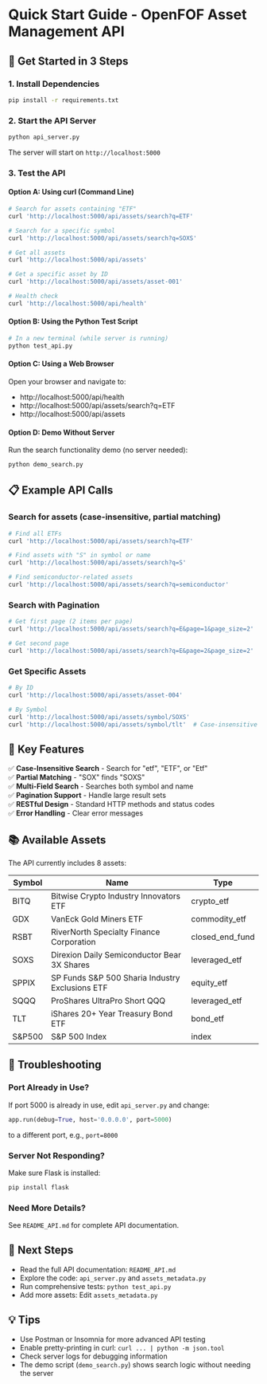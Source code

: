 # Quick Start Guide - OpenFOF Asset Management API

## 🚀 Get Started in 3 Steps

### 1. Install Dependencies
```bash
pip install -r requirements.txt
```

### 2. Start the API Server
```bash
python api_server.py
```

The server will start on `http://localhost:5000`

### 3. Test the API

#### Option A: Using curl (Command Line)
```bash
# Search for assets containing "ETF"
curl 'http://localhost:5000/api/assets/search?q=ETF'

# Search for a specific symbol
curl 'http://localhost:5000/api/assets/search?q=SOXS'

# Get all assets
curl 'http://localhost:5000/api/assets'

# Get a specific asset by ID
curl 'http://localhost:5000/api/assets/asset-001'

# Health check
curl 'http://localhost:5000/api/health'
```

#### Option B: Using the Python Test Script
```bash
# In a new terminal (while server is running)
python test_api.py
```

#### Option C: Using a Web Browser
Open your browser and navigate to:
- http://localhost:5000/api/health
- http://localhost:5000/api/assets/search?q=ETF
- http://localhost:5000/api/assets

#### Option D: Demo Without Server
Run the search functionality demo (no server needed):
```bash
python demo_search.py
```

## 📋 Example API Calls

### Search for assets (case-insensitive, partial matching)
```bash
# Find all ETFs
curl 'http://localhost:5000/api/assets/search?q=ETF'

# Find assets with "S" in symbol or name
curl 'http://localhost:5000/api/assets/search?q=S'

# Find semiconductor-related assets
curl 'http://localhost:5000/api/assets/search?q=semiconductor'
```

### Search with Pagination
```bash
# Get first page (2 items per page)
curl 'http://localhost:5000/api/assets/search?q=E&page=1&page_size=2'

# Get second page
curl 'http://localhost:5000/api/assets/search?q=E&page=2&page_size=2'
```

### Get Specific Assets
```bash
# By ID
curl 'http://localhost:5000/api/assets/asset-004'

# By Symbol
curl 'http://localhost:5000/api/assets/symbol/SOXS'
curl 'http://localhost:5000/api/assets/symbol/tlt'  # Case-insensitive
```

## 🎯 Key Features

✅ **Case-Insensitive Search** - Search for "etf", "ETF", or "Etf"  
✅ **Partial Matching** - "SOX" finds "SOXS"  
✅ **Multi-Field Search** - Searches both symbol and name  
✅ **Pagination Support** - Handle large result sets  
✅ **RESTful Design** - Standard HTTP methods and status codes  
✅ **Error Handling** - Clear error messages  

## 📚 Available Assets

The API currently includes 8 assets:

| Symbol | Name | Type |
|--------|------|------|
| BITQ | Bitwise Crypto Industry Innovators ETF | crypto_etf |
| GDX | VanEck Gold Miners ETF | commodity_etf |
| RSBT | RiverNorth Specialty Finance Corporation | closed_end_fund |
| SOXS | Direxion Daily Semiconductor Bear 3X Shares | leveraged_etf |
| SPPIX | SP Funds S&P 500 Sharia Industry Exclusions ETF | equity_etf |
| SQQQ | ProShares UltraPro Short QQQ | leveraged_etf |
| TLT | iShares 20+ Year Treasury Bond ETF | bond_etf |
| S&P500 | S&P 500 Index | index |

## 🔧 Troubleshooting

### Port Already in Use?
If port 5000 is already in use, edit `api_server.py` and change:
```python
app.run(debug=True, host='0.0.0.0', port=5000)
```
to a different port, e.g., `port=8000`

### Server Not Responding?
Make sure Flask is installed:
```bash
pip install flask
```

### Need More Details?
See `README_API.md` for complete API documentation.

## 📖 Next Steps

- Read the full API documentation: `README_API.md`
- Explore the code: `api_server.py` and `assets_metadata.py`
- Run comprehensive tests: `python test_api.py`
- Add more assets: Edit `assets_metadata.py`

## 💡 Tips

- Use Postman or Insomnia for more advanced API testing
- Enable pretty-printing in curl: `curl ... | python -m json.tool`
- Check server logs for debugging information
- The demo script (`demo_search.py`) shows search logic without needing the server
